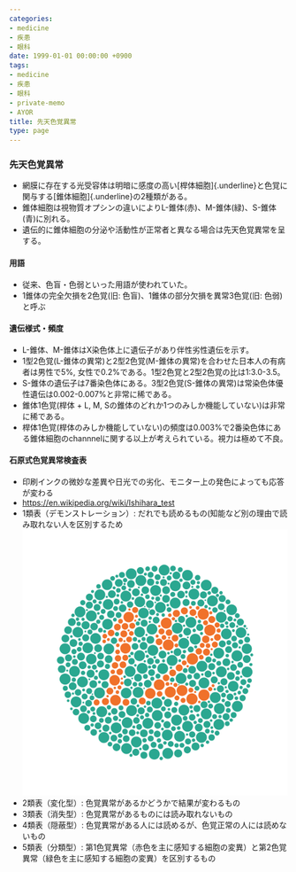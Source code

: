 ```yaml
---
categories:
- medicine
- 疾患
- 眼科
date: 1999-01-01 00:00:00 +0900
tags:
- medicine
- 疾患
- 眼科
- private-memo
- AYOR
title: 先天色覚異常
type: page
---
```


### 先天色覚異常

- 網膜に存在する光受容体は明暗に感度の高い[桿体細胞]{.underline}と色覚に関与する[錐体細胞]{.underline}の2種類がある。
- 錐体細胞は視物質オプシンの違いによりL-錐体(赤)、M-錐体(緑)、S-錐体(青)に別れる。
- 遺伝的に錐体細胞の分泌や活動性が正常者と異なる場合は先天色覚異常を呈する。

#### 用語

- 従来、色盲・色弱といった用語が使われていた。
- 1錐体の完全欠損を2色覚(旧: 色盲)、1錐体の部分欠損を異常3色覚(旧:
    色弱)と呼ぶ

#### 遺伝様式・頻度

- L-錐体、M-錐体はX染色体上に遺伝子があり伴性劣性遺伝を示す。
- 1型2色覚(L-錐体の異常)と2型2色覚(M-錐体の異常)を合わせた日本人の有病者は男性で5%,
    女性で0.2%である。1型2色覚と2型2色覚の比は1:3.0-3.5。
- S-錐体の遺伝子は7番染色体にある。3型2色覚(S-錐体の異常)は常染色体優性遺伝は0.002-0.007%と非常に稀である。
- 錐体1色覚(桿体 + L, M,
    Sの錐体のどれか1つのみしか機能していない)は非常に稀である。
- 桿体1色覚(桿体のみしか機能していない)の頻度は0.003%で2番染色体にある錐体細胞のchannnelに関する以上が考えられている。視力は極めて不良。

#### 石原式色覚異常検査表

- 印刷インクの微妙な差異や日光での劣化、モニター上の発色によっても応答が変わる
- <https://en.wikipedia.org/wiki/Ishihara_test>
- 1類表（デモンストレーション）:
    だれでも読めるもの(知能など別の理由で読み取れない人を区別するため
![ishihara_1.png](/medicine/疾患/眼科/ishihara1.png)
- 2類表（変化型）: 色覚異常があるかどうかで結果が変わるもの
- 3類表（消失型）: 色覚異常があるものには読み取れないもの
- 4類表（隠蔽型）:
    色覚異常がある人には読めるが、色覚正常の人には読めないもの
- 5類表（分類型）:
    第1色覚異常（赤色を主に感知する細胞の変異）と第2色覚異常（緑色を主に感知する細胞の変異）を区別するもの
